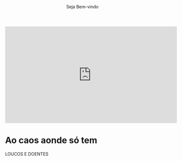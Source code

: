 <body>
   <header>Seja Bem-vindo</header>
   <iframe width="560" height="315" src="https://www.youtube.com/embed/JRJj4z-prvM?si=iI_radY3EJIhWEY7" title="YouTube video player" frameborder="0" allow="accelerometer; autoplay; clipboard-write; encrypted-media; gyroscope; picture-in-picture; web-share" referrerpolicy="strict-origin-when-cross-origin" allowfullscreen></iframe>
     <h1>Ao caos aonde só tem</h1>
      <p>LOUCOS E DOENTES</p>
</body>    
